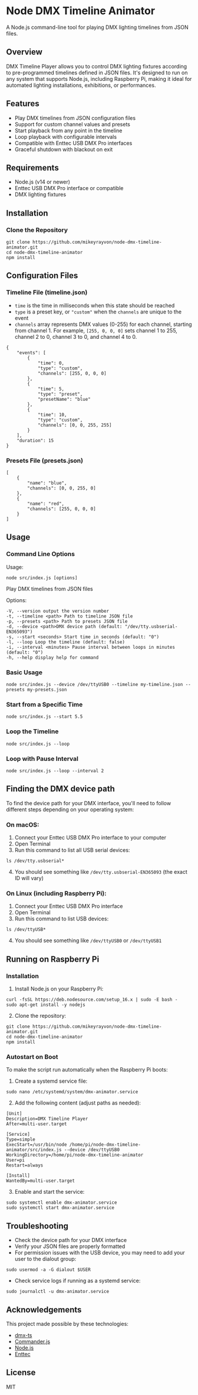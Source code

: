 # Node DMX Timeline Animator

A Node.js command-line tool for playing DMX lighting timelines from JSON files.

## Overview

DMX Timeline Player allows you to control DMX lighting fixtures according to pre-programmed timelines defined in JSON files. It's designed to run on any system that supports Node.js, including Raspberry Pi, making it ideal for automated lighting installations, exhibitions, or performances.

## Features

- Play DMX timelines from JSON configuration files
- Support for custom channel values and presets
- Start playback from any point in the timeline
- Loop playback with configurable intervals
- Compatible with Enttec USB DMX Pro interfaces
- Graceful shutdown with blackout on exit

## Requirements

- Node.js (v14 or newer)
- Enttec USB DMX Pro interface or compatible
- DMX lighting fixtures

## Installation

### Clone the Repository

```
git clone https://github.com/mikeyrayvon/node-dmx-timeline-animator.git
cd node-dmx-timeline-animator
npm install
```

## Configuration Files

### Timeline File (timeline.json)

- `time` is the time in milliseconds when this state should be reached
- `type` is a preset key, or `"custom"` when the `channels` are unique to the event
- `channels` array represents DMX values (0-255) for each channel, starting from channel 1. For example, `[255, 0, 0, 0]` sets channel 1 to 255, channel 2 to 0, channel 3 to 0, and channel 4 to 0.

```
{
    "events": [
        {
            "time": 0,
            "type": "custom",
            "channels": [255, 0, 0, 0]
        },
        {
            "time": 5,
            "type": "preset",
            "presetName": "blue"
        },
        {
            "time": 10,
            "type": "custom",
            "channels": [0, 0, 255, 255]
        }
    ],
    "duration": 15
}
```

### Presets File (presets.json)

```
[
    {
        "name": "blue",
        "channels": [0, 0, 255, 0]
    },
    {
        "name": "red",
        "channels": [255, 0, 0, 0]
    }
]
```

## Usage

### Command Line Options

Usage:

```
node src/index.js [options]
```

Play DMX timelines from JSON files

Options:

```
-V, --version output the version number
-t, --timeline <path> Path to timeline JSON file
-p, --presets <path> Path to presets JSON file
-d, --device <path>DMX device path (default: "/dev/tty.usbserial-EN365093")
-s, --start <seconds> Start time in seconds (default: "0")
-l, --loop Loop the timeline (default: false)
-i, --interval <minutes> Pause interval between loops in minutes (default: "0")
-h, --help display help for command
```

### Basic Usage

```
node src/index.js --device /dev/ttyUSB0 --timeline my-timeline.json --presets my-presets.json
```

### Start from a Specific Time

```
node src/index.js --start 5.5
```

### Loop the Timeline

```
node src/index.js --loop
```

### Loop with Pause Interval

```
node src/index.js --loop --interval 2
```

## Finding the DMX device path

To find the device path for your DMX interface, you'll need to follow different steps depending on your operating system:

### On macOS:

1. Connect your Enttec USB DMX Pro interface to your computer
2. Open Terminal
3. Run this command to list all USB serial devices:

```
ls /dev/tty.usbserial*
```

4. You should see something like `/dev/tty.usbserial-EN365093` (the exact ID will vary)

### On Linux (including Raspberry Pi):

1. Connect your Enttec USB DMX Pro interface
2. Open Terminal
3. Run this command to list USB devices:

```
ls /dev/ttyUSB*
```

4. You should see something like `/dev/ttyUSB0` or `/dev/ttyUSB1`

## Running on Raspberry Pi

### Installation

1. Install Node.js on your Raspberry Pi:

```
curl -fsSL https://deb.nodesource.com/setup_16.x | sudo -E bash -
sudo apt-get install -y nodejs
```

2. Clone the repository:

```
git clone https://github.com/mikeyrayvon/node-dmx-timeline-animator.git
cd node-dmx-timeline-animator
npm install
```

### Autostart on Boot

To make the script run automatically when the Raspberry Pi boots:

1. Create a systemd service file:

```
sudo nano /etc/systemd/system/dmx-animator.service
```

2. Add the following content (adjust paths as needed):

```
[Unit]
Description=DMX Timeline Player
After=multi-user.target

[Service]
Type=simple
ExecStart=/usr/bin/node /home/pi/node-dmx-timeline-animator/src/index.js --device /dev/ttyUSB0
WorkingDirectory=/home/pi/node-dmx-timeline-animator
User=pi
Restart=always

[Install]
WantedBy=multi-user.target
```

3. Enable and start the service:

```
sudo systemctl enable dmx-animator.service
sudo systemctl start dmx-animator.service
```

## Troubleshooting

- Check the device path for your DMX interface
- Verify your JSON files are properly formatted
- For permission issues with the USB device, you may need to add your user to the dialout group:

```
sudo usermod -a -G dialout $USER
```

- Check service logs if running as a systemd service:

```
sudo journalctl -u dmx-animator.service
```

## Acknowledgements

This project made possible by these technologies:

- [dmx-ts](https://github.com/node-dmx/dmx-ts)
- [Commander.js](https://github.com/tj/commander.js)
- [Node.js](https://nodejs.org/)
- [Enttec](https://www.enttec.com/)

## License

MIT
